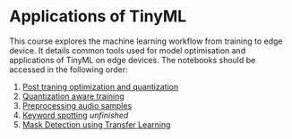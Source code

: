 # Applications of TinyML
This course explores the machine learning workflow from training to edge device. It details common tools used for model optimisation and applications of TinyML on edge devices. The notebooks should be accessed in the following order:

1. [Post traning optimization and quantization](./post-training-optimisation.ipynb)
2. [Quantization aware training](./quantization-aware-training.ipynb)
3. [Preprocessing audio samples](./preprocessing-audio-samples.ipynb)
4. [Keyword spotting](./keyword-spotting.ipynb) _unfinished_
5. [Mask Detection using Transfer Learning](./mask-detection-using-transfer-learning.ipynb)

